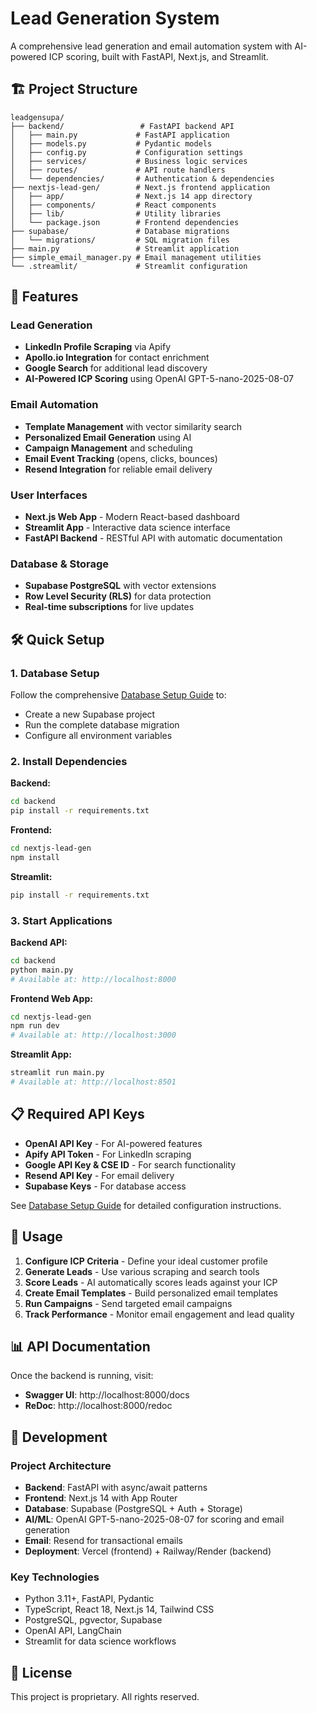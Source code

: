 # Lead Generation System

A comprehensive lead generation and email automation system with AI-powered ICP scoring, built with FastAPI, Next.js, and Streamlit.

## 🏗️ Project Structure

```
leadgensupa/
├── backend/                 # FastAPI backend API
│   ├── main.py             # FastAPI application
│   ├── models.py           # Pydantic models
│   ├── config.py           # Configuration settings
│   ├── services/           # Business logic services
│   ├── routes/             # API route handlers
│   └── dependencies/       # Authentication & dependencies
├── nextjs-lead-gen/        # Next.js frontend application
│   ├── app/                # Next.js 14 app directory
│   ├── components/         # React components
│   ├── lib/                # Utility libraries
│   └── package.json        # Frontend dependencies
├── supabase/               # Database migrations
│   └── migrations/         # SQL migration files
├── main.py                 # Streamlit application
├── simple_email_manager.py # Email management utilities
└── .streamlit/             # Streamlit configuration
```

## 🚀 Features

### Lead Generation
- **LinkedIn Profile Scraping** via Apify
- **Apollo.io Integration** for contact enrichment
- **Google Search** for additional lead discovery
- **AI-Powered ICP Scoring** using OpenAI GPT-5-nano-2025-08-07

### Email Automation
- **Template Management** with vector similarity search
- **Personalized Email Generation** using AI
- **Campaign Management** and scheduling
- **Email Event Tracking** (opens, clicks, bounces)
- **Resend Integration** for reliable email delivery

### User Interfaces
- **Next.js Web App** - Modern React-based dashboard
- **Streamlit App** - Interactive data science interface
- **FastAPI Backend** - RESTful API with automatic documentation

### Database & Storage
- **Supabase PostgreSQL** with vector extensions
- **Row Level Security (RLS)** for data protection
- **Real-time subscriptions** for live updates

## 🛠️ Quick Setup

### 1. Database Setup
Follow the comprehensive [Database Setup Guide](./DATABASE_SETUP_GUIDE.md) to:
- Create a new Supabase project
- Run the complete database migration
- Configure all environment variables

### 2. Install Dependencies

**Backend:**
```bash
cd backend
pip install -r requirements.txt
```

**Frontend:**
```bash
cd nextjs-lead-gen
npm install
```

**Streamlit:**
```bash
pip install -r requirements.txt
```

### 3. Start Applications

**Backend API:**
```bash
cd backend
python main.py
# Available at: http://localhost:8000
```

**Frontend Web App:**
```bash
cd nextjs-lead-gen
npm run dev
# Available at: http://localhost:3000
```

**Streamlit App:**
```bash
streamlit run main.py
# Available at: http://localhost:8501
```

## 📋 Required API Keys

- **OpenAI API Key** - For AI-powered features
- **Apify API Token** - For LinkedIn scraping
- **Google API Key & CSE ID** - For search functionality
- **Resend API Key** - For email delivery
- **Supabase Keys** - For database access

See [Database Setup Guide](./DATABASE_SETUP_GUIDE.md) for detailed configuration instructions.

## 🎯 Usage

1. **Configure ICP Criteria** - Define your ideal customer profile
2. **Generate Leads** - Use various scraping and search tools
3. **Score Leads** - AI automatically scores leads against your ICP
4. **Create Email Templates** - Build personalized email templates
5. **Run Campaigns** - Send targeted email campaigns
6. **Track Performance** - Monitor email engagement and lead quality

## 📊 API Documentation

Once the backend is running, visit:
- **Swagger UI**: http://localhost:8000/docs
- **ReDoc**: http://localhost:8000/redoc

## 🔧 Development

### Project Architecture
- **Backend**: FastAPI with async/await patterns
- **Frontend**: Next.js 14 with App Router
- **Database**: Supabase (PostgreSQL + Auth + Storage)
- **AI/ML**: OpenAI GPT-5-nano-2025-08-07 for scoring and email generation
- **Email**: Resend for transactional emails
- **Deployment**: Vercel (frontend) + Railway/Render (backend)

### Key Technologies
- Python 3.11+, FastAPI, Pydantic
- TypeScript, React 18, Next.js 14, Tailwind CSS
- PostgreSQL, pgvector, Supabase
- OpenAI API, LangChain
- Streamlit for data science workflows

## 📝 License

This project is proprietary. All rights reserved.